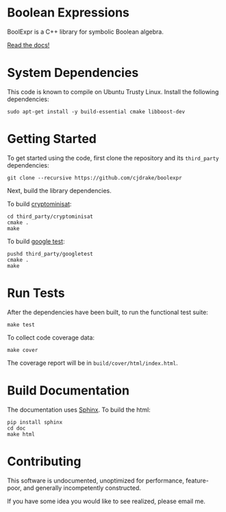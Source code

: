 # Boolean Expressions

BoolExpr is a C++ library for symbolic Boolean algebra.

[Read the docs!](http://www.boolexpr.org)

# System Dependencies

This code is known to compile on Ubuntu Trusty Linux.
Install the following dependencies:

    sudo apt-get install -y build-essential cmake libboost-dev

# Getting Started

To get started using the code,
first clone the repository and its `third_party` dependencies:

    git clone --recursive https://github.com/cjdrake/boolexpr

Next, build the library dependencies.

To build [cryptominisat](https://github.com/msoos/cryptominisat):

    cd third_party/cryptominisat
    cmake .
    make

To build [google test](https://github.com/google/googletest):

    pushd third_party/googletest
    cmake .
    make

# Run Tests

After the dependencies have been built,
to run the functional test suite:

    make test

To collect code coverage data:

    make cover

The coverage report will be in `build/cover/html/index.html`.

# Build Documentation

The documentation uses [Sphinx](http://www.sphinx-doc.org/en/stable).
To build the html:

    pip install sphinx
    cd doc
    make html

# Contributing

This software is undocumented, unoptimized for performance, feature-poor,
and generally incompetently constructed.

If you have some idea you would like to see realized,
please email me.
